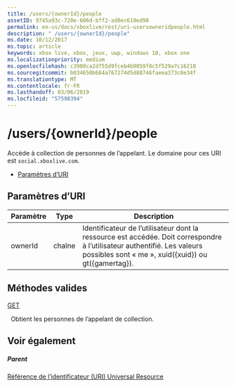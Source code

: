 ```yaml
---
title: /users/{ownerId}/people
assetID: 9745a93c-720e-606d-bff2-ad0ec610ed98
permalink: en-us/docs/xboxlive/rest/uri-usersowneridpeople.html
description: " /users/{ownerId}/people"
ms.date: 10/12/2017
ms.topic: article
keywords: xbox live, xbox, jeux, uwp, windows 10, xbox one
ms.localizationpriority: medium
ms.openlocfilehash: c3980ca2d755d9fceb4b9059f8c5f529a7c16218
ms.sourcegitcommit: b034650b684a767274d5d88746faeea373c8e34f
ms.translationtype: MT
ms.contentlocale: fr-FR
ms.lasthandoff: 03/06/2019
ms.locfileid: "57598394"
---
```

# <a name="usersowneridpeople"></a>/users/{ownerId}/people
Accède à collection de personnes de l’appelant. Le domaine pour ces URI est `social.xboxlive.com`.
 
  * [Paramètres d’URI](#ID4EV)
 
<a id="ID4EV"></a>

 
## <a name="uri-parameters"></a>Paramètres d’URI
 
| Paramètre| Type| Description| 
| --- | --- | --- | 
| ownerId| chaîne| Identificateur de l’utilisateur dont la ressource est accédée. Doit correspondre à l’utilisateur authentifié. Les valeurs possibles sont « me », xuid({xuid}) ou gt({gamertag}).| 
  
<a id="ID4EOB"></a>

 
## <a name="valid-methods"></a>Méthodes valides

[GET](uri-usersowneridpeopleget.md)

&nbsp;&nbsp;Obtient les personnes de l’appelant de collection.
 
<a id="ID4EYB"></a>

 
## <a name="see-also"></a>Voir également
 
<a id="ID4E1B"></a>

 
##### <a name="parent"></a>Parent 

[Référence de l’identificateur (URI) Universal Resource](../atoc-xboxlivews-reference-uris.md)

   